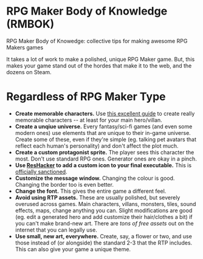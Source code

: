 # RPG Maker Body of Knowledge (RMBOK)
RPG Maker Body of Knowedge: collective tips for making awesome RPG Makers games

It takes a lot of work to make a polished, unique RPG Maker game. But, this makes your game stand out of the hordes that make it to the web, and the dozens on Steam.

# Regardless of RPG Maker Type

- **Create memorable characters.** Use [this excellent guide](http://www.rpgalchemy.com/how-to-make-memorable-player-characters-in-thirty-minutes-or-less/) to create really memorable characters -- at least for your main hero/villan.
- **Create a unqiue universe.** Every fantasy/sci-fi games (and even some modern ones) use elements that are unique to their in-game universe. Create some of these, even if they're simple (eg. talking pet avatars that reflect each human's personality) and don't affect the plot much.
- **Create a custom protagonist sprite.** The player sees this character the most. Don't use standard RPG ones. Generator ones are okay in a pinch. 
- **Use [ResHacker](http://www.angusj.com/resourcehacker/) to add a custom icon to your final executable.** This is [officially sanctioned](http://forums.rpgmakerweb.com/index.php?/topic/11436-replacing-the-game-icon/#comment-117318).
- **Customize the message window.** Changing the colour is good. Changing the border too is even better.
- **Change the font.** This gives the entire game a different feel.
- **Avoid using RTP assets.** These are usually polished, but severely overused across games. Main characters, villans, monsters, tiles, sound effects, maps, change anything you can. Slight modifications are good (eg. edit a generated hero and add customize their hair/clothes a bit) if you can't make brand-new art.  There are *tons of free assets* out on the internet that you can legally use.
- **Use small, new art, everywhere.** Create, say, a flower or two, and use those instead of (or alongside) the standard 2-3 that the RTP includes. This can also give your game a unique theme.
